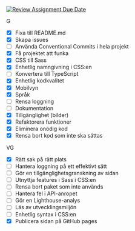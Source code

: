 [![Review Assignment Due Date](https://classroom.github.com/assets/deadline-readme-button-22041afd0340ce965d47ae6ef1cefeee28c7c493a6346c4f15d667ab976d596c.svg)](https://classroom.github.com/a/Bzh4RYwL)

G
- [x] Fixa till README.md
- [x] Skapa issues
- [ ] Använda Conventional Commits i hela projekt
- [x] Få projektet att funka
- [x] CSS till Sass
- [x] Enhetlig namngivning i CSS:en
- [ ] Konvertera till TypeScript
- [x] Enhetlig kodkvalitet
- [x] Mobilvyn
- [x] Språk
- [ ] Rensa loggning
- [ ] Dokumentation
- [x] Tillgänglighet (bilder)
- [x] Refaktorera funktioner
- [x] Eliminera onödig kod
- [x] Rensa bort kod som inte ska sättas
  
VG
- [x] Rätt sak på rätt plats
- [ ] Hantera loggning på ett effektivt sätt
- [ ] Gör en tillgänglighetsgranskning av sidan
- [ ] Utnyttja features i Sass i CSS:en
- [ ] Rensa bort paket som inte används
- [ ] Hantera fel i API-anropet
- [ ] Gör en Lighthouse-analys
- [ ] Läs av utvecklingsmiljön
- [ ] Enhetlig syntax i CSS:en
- [x] Publicera sidan på GitHub pages
